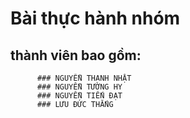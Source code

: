 # Bài thực hành nhóm 
   ## thành viên bao gồm:
          ### NGUYỄN THANH NHẬT
          ### NGUYỄN TƯỜNG HY
          ### NGUYỄN TIẾN ĐẠT
          ### LƯU ĐỨC THẮNG

